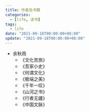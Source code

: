 ```yaml
---
title: 作者及书籍
categories: 
  - [life, 读书]
tags:
  - life
date: "2021-09-18T00:00:00+08:00"
update: "2021-09-18T00:00:00+08:00"
---
```


- 余秋雨
    - 《文化苦旅》
    - 《吾家小史》
    - 《何谓文化》
    - 《极端之美》
    - 《千年一叹》
    - 《山河之书》
    - 《行者无疆》
    - 《中国文脉》